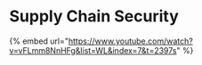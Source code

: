 # Supply Chain Security

{% embed url="https://www.youtube.com/watch?v=vFLmm8NnHFg&list=WL&index=7&t=2397s" %}
